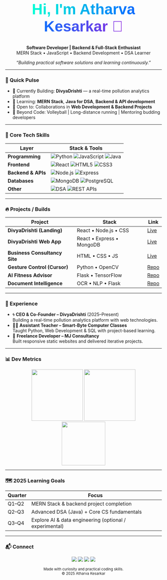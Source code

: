 <!-- Cleaned-Up GitHub README -->
<div align="center">

  <h1 style="margin-top:-3rem; font-family: 'Poppins', sans-serif; font-weight:700; font-size:3rem;">
    <span style="background:linear-gradient(90deg,#00ffd5,#0077ff,#8a2be2); -webkit-background-clip:text; color:transparent;">
      Hi, I'm Atharva Kesarkar 👋
    </span>
  </h1>
  <p>
    <b>Software Developer | Backend & Full-Stack Enthusiast</b><br/>
    MERN Stack • JavaScript • Backend Development • DSA Learner
  </p>
  <p>
    <em>“Building practical software solutions and learning continuously.”</em>
  </p>
</div>

---

### 🚀 Quick Pulse
- 🔭 Currently Building: **DivyaDrishti** — a real-time pollution analytics platform  
- 🧠 Learning: **MERN Stack**, **Java for DSA**, **Backend & API development**  
- 🤝 Open to: Collaborations in **Web Development & Backend Projects**  
- 🏐 Beyond Code: Volleyball | Long-distance running | Mentoring budding developers  

---

### 🧬 Core Tech Skills

| Layer | Stack & Tools |
|-------|---------------|
| **Programming** | ![Python](https://img.shields.io/badge/Python-14354C?logo=python&logoColor=ffdd54) ![JavaScript](https://img.shields.io/badge/JavaScript-000?logo=javascript) ![Java](https://img.shields.io/badge/Java-ED8B00?logo=openjdk&logoColor=fff) |
| **Frontend** | ![React](https://img.shields.io/badge/React-20232a?logo=react) ![HTML5](https://img.shields.io/badge/HTML5-E34F26?logo=html5&logoColor=fff) ![CSS3](https://img.shields.io/badge/CSS3-1572B6?logo=css3&logoColor=fff) |
| **Backend & APIs** | ![Node.js](https://img.shields.io/badge/Node.js-303030?logo=node.js) ![Express](https://img.shields.io/badge/Express-111?logo=express) |
| **Databases** | ![MongoDB](https://img.shields.io/badge/MongoDB-001e00?logo=mongodb) ![PostgreSQL](https://img.shields.io/badge/PostgreSQL-2F6792?logo=postgresql&logoColor=white) |
| **Other** | ![DSA](https://img.shields.io/badge/Data%20Structures%20%26%20Algorithms-6A00FF) ![REST APIs](https://img.shields.io/badge/REST-202124) |

---

### 🔥 Projects / Builds

| Project | Stack | Link |
|---------|-------|------|
| **DivyaDrishti (Landing)** | React • Node.js • CSS | [Live](https://divyadrishti-official.netlify.app/) |
| **DivyaDrishti Web App** | React • Express • MongoDB | [Live](https://atharvakesarkar.github.io/DivyaDrishti/) |
| **Business Consultancy Site** | HTML • CSS • JS | [Live](https://atharvakesarkar.github.io/Mj-consultancy/) |
| **Gesture Control (Cursor)** | Python • OpenCV | [Repo](https://github.com/atharvakesarkar/cursor-controller) |
| **AI Fitness Advisor** | Flask • TensorFlow | [Repo](https://github.com/atharvakesarkar/AI-Fitenss-Advisor) |
| **Document Intelligence** | OCR • NLP • Flask | [Repo](https://github.com/atharvakesarkar/Document-intelligence) |

---

### 🧭 Experience

- 🌀 **CEO & Co-Founder – DivyaDrishti** (2025–Present)  
  Building a real-time pollution analytics platform with web technologies.  
- 🧑‍🏫 **Assistant Teacher – Smart-Byte Computer Classes**  
  Taught Python, Web Development & SQL with project-based learning.  
- 💼 **Freelance Developer – MJ Consultancy**  
  Built responsive static websites and delivered iterative projects.  

---

### 📊 Dev Metrics

<div align="center">
<img src="https://github-readme-stats.vercel.app/api?username=atharvakesarkar&show_icons=true&theme=radical&hide_border=true&rank_icon=percentile" height="165" />
<img src="https://github-readme-streak-stats.herokuapp.com/?user=atharvakesarkar&theme=radical&hide_border=true" height="165" />
<br/>
<img src="https://github-readme-stats.vercel.app/api/top-langs/?username=atharvakesarkar&layout=compact&theme=radical&hide_border=true&langs_count=8" height="140" />
</div>

---

### 🗺 2025 Learning Goals
| Quarter | Focus |
|---------|-------|
| Q1–Q2 | MERN Stack & backend project completion |
| Q2–Q3 | Advanced DSA (Java) + Core CS fundamentals |
| Q3–Q4 | Explore AI & data engineering (optional / experimental) |

---

### 📬 Connect

<p align="center">
  <a href="mailto:kesarkaratharva24@gmail.com"><img src="https://img.shields.io/badge/Email-Contact-red?logo=gmail" /></a>
  <a href="https://www.linkedin.com/in/atharva-kesarkar-bb13b7345"><img src="https://img.shields.io/badge/LinkedIn-Atharva-blue?logo=linkedin" /></a>
  <a href="https://github.com/atharvakesarkar"><img src="https://img.shields.io/badge/GitHub-Profile-181717?logo=github" /></a>
  <a href="https://wa.me/919820919318"><img src="https://img.shields.io/badge/WhatsApp-Message-25D366?logo=whatsapp&logoColor=white" /></a>
</p>

<div align="center">
  <sub>Made with curiosity and practical coding skills.</sub><br/>
  <sub>© 2025 Atharva Kesarkar</sub>
</div>
